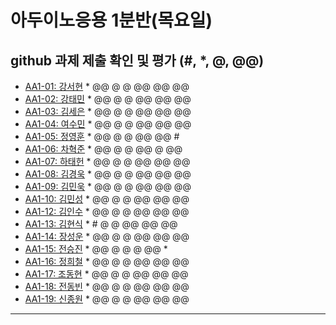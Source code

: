 # 아두이노응용 1분반(목요일) 
## github 과제 제출 확인 및 평가 (#, *, @, @@)

- [AA1-01: 강서현](https://github.com/tjgus226/aa1-01) * @@ @ @ @@ @@ @@
- [AA1-02: 강태민](https://github.com/Gangtaemin/aa1-02) * @@ @ @ @@ @@ @@
- [AA1-03: 김세은](https://github.com/thdnwn/aa1-03) * @@ @ @ @@ @@ @@
- [AA1-04: 여수민](https://github.com/yeo5578/aa1-04) * @@ @ @ @@ @@ @@
- [AA1-05: 정영훈](https://github.com/jyhoon519/aa1-05) * @@ @ @ @@ @@ #
- [AA1-06: 차혁준](https://github.com/chahyeokjun/AA1-06) * @@ @ @ @@ @ @@
- [AA1-07: 하태헌](https://github.com/rnfrnfdl34/aa1-07) * @@ @ @ @@ @@ @@
- [AA1-08: 김경욱](https://github.com/kimkyeongwook69/aa1-08) * @@ @ @ @@ @@ @@
- [AA1-09: 김민욱](https://github.com/poviea/aa1-09) * @@ @ @ @@ @@ @@
- [AA1-10: 김민성](https://github.com/aa-10/aa1-10) * @@ @ @ @@ @@ @@
- [AA1-12: 김인수](https://github.com/aa1-12/aa1-12) * @@ @ @ @@ @@ @@
- [AA1-13: 김현식](https://github.com/Khs98/aa1-13) * # @ @ @@ @@ @@
- [AA1-14: 장성운](https://github.com/SungUnJang/aa1-14) * @@ @ @ @@ @@ @@
- [AA1-15: 전승진](https://github.com/wjstmdwls/aa1-15) * @@ @ @ @ @@ *
- [AA1-16: 정희철](https://github.com/JengHC/aa1-016) * @@ @ @ @@ @@ @@
- [AA1-17: 조동현](https://github.com/Jodonghyun/aa1-17) * @@ @ @ @@ @@ @@
- [AA1-18: 전동빈](https://github.com/xg6144/AA1-18) * @@ @ @ @@ @@ @@
- [AA1-19: 신종원](https://github.com/jonogo/aa1-19) * @@ @ @ @@ @@ @@
---



